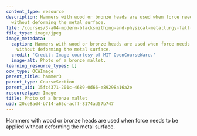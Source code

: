 ```yaml
---
content_type: resource
description: Hammers with wood or bronze heads are used when force needs to be applied
  without deforming the metal surface.
file: /courses/3-a04-modern-blacksmithing-and-physical-metallurgy-fall-2008/20ce8ad4b714a65cacff8174ad57b747_024.jpg
file_type: image/jpeg
image_metadata:
  caption: Hammers with wood or bronze heads are used when force needs to be applied
    without deforming the metal surface.
  credit: 'Credit: Image courtesy of MIT OpenCourseWare.'
  image-alt: Photo of a bronze mallet.
learning_resource_types: []
ocw_type: OCWImage
parent_title: hammer3
parent_type: CourseSection
parent_uid: 15fc4371-201c-4689-0d66-e89298a16a2e
resourcetype: Image
title: Photo of a bronze mallet
uid: 20ce8ad4-b714-a65c-acff-8174ad57b747
---
```

Hammers with wood or bronze heads are used when force needs to be applied without deforming the metal surface.

